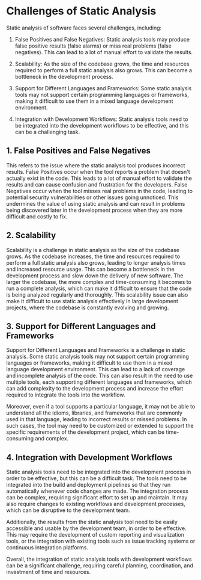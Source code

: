 # Challenges of Static Analysis

Static analysis of software faces several challenges, including:

1. False Positives and False Negatives: Static analysis tools may produce false positive results (false alarms) or miss real problems (false negatives). This can lead to a lot of manual effort to validate the results.

2. Scalability: As the size of the codebase grows, the time and resources required to perform a full static analysis also grows. This can become a bottleneck in the development process.

3. Support for Different Languages and Frameworks: Some static analysis tools may not support certain programming languages or frameworks, making it difficult to use them in a mixed language development environment.

4. Integration with Development Workflows: Static analysis tools need to be integrated into the development workflows to be effective, and this can be a challenging task.

## 1. False Positives and False Negatives

This refers to the issue where the static analysis tool produces incorrect results. False Positives occur when the tool reports a problem that doesn't actually exist in the code. This leads to a lot of manual effort to validate the results and can cause confusion and frustration for the developers. False Negatives occur when the tool misses real problems in the code, leading to potential security vulnerabilities or other issues going unnoticed. This undermines the value of using static analysis and can result in problems being discovered later in the development process when they are more difficult and costly to fix.

## 2. Scalability

Scalability is a challenge in static analysis as the size of the codebase grows. As the codebase increases, the time and resources required to perform a full static analysis also grows, leading to longer analysis times and increased resource usage. This can become a bottleneck in the development process and slow down the delivery of new software. The larger the codebase, the more complex and time-consuming it becomes to run a complete analysis, which can make it difficult to ensure that the code is being analyzed regularly and thoroughly. This scalability issue can also make it difficult to use static analysis effectively in large development projects, where the codebase is constantly evolving and growing.

## 3. Support for Different Languages and Frameworks

Support for Different Languages and Frameworks is a challenge in static analysis. Some static analysis tools may not support certain programming languages or frameworks, making it difficult to use them in a mixed language development environment. This can lead to a lack of coverage and incomplete analysis of the code. This can also result in the need to use multiple tools, each supporting different languages and frameworks, which can add complexity to the development process and increase the effort required to integrate the tools into the workflow.

Moreover, even if a tool supports a particular language, it may not be able to understand all the idioms, libraries, and frameworks that are commonly used in that language, leading to incorrect results or missed problems. In such cases, the tool may need to be customized or extended to support the specific requirements of the development project, which can be time-consuming and complex.

## 4. Integration with Development Workflows

Static analysis tools need to be integrated into the development process in order to be effective, but this can be a difficult task. The tools need to be integrated into the build and deployment pipelines so that they run automatically whenever code changes are made. The integration process can be complex, requiring significant effort to set up and maintain. It may also require changes to existing workflows and development processes, which can be disruptive to the development team.

Additionally, the results from the static analysis tool need to be easily accessible and usable by the development team, in order to be effective. This may require the development of custom reporting and visualization tools, or the integration with existing tools such as issue tracking systems or continuous integration platforms.

Overall, the integration of static analysis tools with development workflows can be a significant challenge, requiring careful planning, coordination, and investment of time and resources.